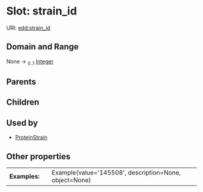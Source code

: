 
# Slot: strain_id



URI: [edd:strain_id](https://w3id.org/eddstrain_id)


## Domain and Range

None &#8594;  <sub>0..1</sub> [Integer](types/Integer.md)

## Parents


## Children


## Used by

 * [ProteinStrain](ProteinStrain.md)

## Other properties

|  |  |  |
| --- | --- | --- |
| **Examples:** | | Example(value='145508', description=None, object=None) |